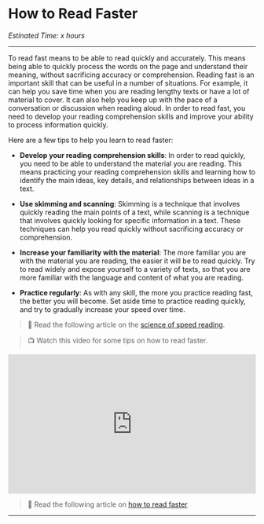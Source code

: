 # How to Read Faster
*Estinated Time: x hours*

---

To read fast means to be able to read quickly and accurately. This means being able to quickly process the words on the page and understand their meaning, without sacrificing accuracy or comprehension. Reading fast is an important skill that can be useful in a number of situations. For example, it can help you save time when you are reading lengthy texts or have a lot of material to cover. It can also help you keep up with the pace of a conversation or discussion when reading aloud. In order to read fast, you need to develop your reading comprehension skills and improve your ability to process information quickly. 


Here are a few tips to help you learn to read faster:

- **Develop your reading comprehension skills**: In order to read quickly, you need to be able to understand the material you are reading. This means practicing your reading comprehension skills and learning how to identify the main ideas, key details, and relationships between ideas in a text.

- **Use skimming and scanning**: Skimming is a technique that involves quickly reading the main points of a text, while scanning is a technique that involves quickly looking for specific information in a text. These techniques can help you read quickly without sacrificing accuracy or comprehension.

- **Increase your familiarity with the material**: The more familiar you are with the material you are reading, the easier it will be to read quickly. Try to read widely and expose yourself to a variety of texts, so that you are more familiar with the language and content of what you are reading.

- **Practice regularly**: As with any skill, the more you practice reading fast, the better you will become. Set aside time to practice reading quickly, and try to gradually increase your speed over time.


> 📖 Read the following article on the [science of speed reading](https://collegeinfogeek.com/speed-reading-science/).


> 📺 Watch this video for some tips on how to read faster.

<div style="position: relative; padding-bottom: 56.25%; height: 0;"><iframe src="https://www.youtube.com/embed/kmDMrxUSXKY" title="YouTube video player" frameborder="0" allow="accelerometer; autoplay; clipboard-write; encrypted-media; gyroscope; picture-in-picture" allowfullscreen style="position: absolute; top: 0; left: 0; width: 100%; height: 100%;"></iframe></div>

> 📖 Read the following article on  [how to read faster](https://slate.com/news-and-politics/2000/02/the-1000-word-dash.html)

---
